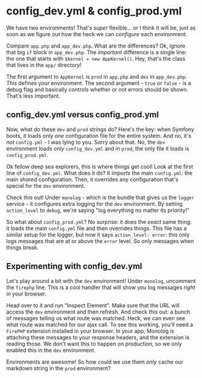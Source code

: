 # config_dev.yml & config_prod.yml

We have two environments! That's *super* flexible... or I think it will be, just
as soon as we figure out how the heck we can *configure* each environment.

Compare `app.php` and `app_dev.php`. What are the differences? Ok, ignore that big
`if` block in `app_dev.php`. The *important* difference is a single line: the one
that starts with `$kernel = new AppKernel()`. Hey, that's the class that lives in
the `app/` directory!

The first argument to `AppKernel` is `prod` in `app.php` and `dev` in `app_dev.php`.
*This* defines your environment. The second argument - `true` or `false` - is a debug
flag and basically controls whether or not errors should be shown. That's less important.

## config_dev.yml versus config_prod.yml

Now, what do these `dev` and `prod` strings do? Here's the key: when Symfony boots,
it loads only *one* configuration file for the entire system. And no, it's *not*
`config.yml` - I was lying to you. Sorry about that. No, the `dev` environment
loads *only* `config_dev.yml` and in `prod`, the only file it loads is `config_prod.yml`.

Ok fellow deep sea explorers, this is where things get cool! Look at the first line
of `config_dev.yml`. What does it do? It *imports* the main `config.yml`: the main
*shared* configuration. Then, it overrides any configuration that's special
for the `dev` environment.

Check this out! Under `monolog` - which is the bundle that gives us the `logger`
service - it configures extra logging for the `dev` environment. By setting
`action_level` to `debug`, we're saying "log everything no matter its priority!"

So what about `config_prod.yml`? No surprise: it does the *exact* same thing: it
loads the main `config.yml` file and then overrides things. This file has a similar
setup for the logger, but now it says `action_level: error`: this only logs messages
that are at or above the `error` level. So only messages when things break.

## Experimenting with config_dev.yml

Let's play around a bit with the `dev` environment! Under `monolog`, uncomment the
`firephp` line. This is a cool handler that will show you log messages *right* in
your browser.

Head over to it and run "Inspect Element". Make sure that the URL will access the
`dev` environment and then refresh. And check *this* out: a bunch of messages
telling us what route was matched. Heck, we can even see what route was matched for
our ajax call. To see this working, you'll need a `FirePHP` extension installed in
your browser. In your app, Monolog is attaching these messages to your response headers,
and the extension is reading those. We don't want this to happen on production,
so we only enabled this in the `dev` environment. 

Environments are awesome! So how could we use them *only* cache our markdown string
in the `prod` environment?
